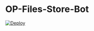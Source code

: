 # OP-Files-Store-Bot


[![Deploy](https://www.herokucdn.com/deploy/button.svg)](https://heroku.com/deploy?template=https://github.com/esthermmay/OP-Files-Store-Bot/edit/main/README.md)
